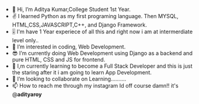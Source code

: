- 👋 Hi, I’m Aditya Kumar,College Student 1st Year.
- ✌ I learned Python as my first programing language. Then MYSQL, HTML,CSS,JAVASCRIPT,C++, and Django Framework.
- 🎚 I'm have 1 Year experiece of all this and right now i am at intermerdiate level only..
- 👀 I’m interested in coding, Web Development.
- 😎 I’m currently doing Web Development using Django as a backend and pure HTML, CSS and JS for frontend.
- 🌱 I,m currently learning to become a Full Stack Developer and this is just the staring after it i am going to learn App Development.
- 💞️ I’m looking to collaborate on Learning..........
- 📫 How to reach me through my instagram Id off course damn!! it's @__adityaroy__ 

<!---
a-m-a-n-r-o-y/a-m-a-n-r-o-y is a ✨ special ✨ repository because its `README.md` (this file) appears on your GitHub profile.
You can click the Preview link to take a look at your changes.
--->
